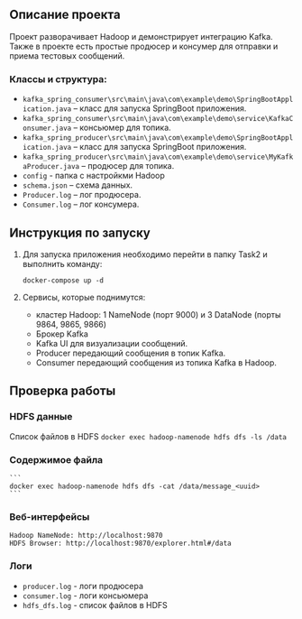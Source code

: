 ## Описание проекта

Проект разворачивает Hadoop и демонстрирует интеграцию Kafka.
Также в проекте есть простые продюсер и консумер для отправки и приема тестовых сообщений.

### Классы и структура:
- `kafka_spring_consumer\src\main\java\com\example\demo\SpringBootApplication.java` – класс для запуска SpringBoot приложения.
- `kafka_spring_consumer\src\main\java\com\example\demo\service\KafkaConsumer.java` – консьюмер для топика.
- `kafka_spring_producer\src\main\java\com\example\demo\SpringBootApplication.java` – класс для запуска SpringBoot приложения.
- `kafka_spring_producer\src\main\java\com\example\demo\service\MyKafkaProducer.java` – продюсер для топика.
- `config` - папка с настройкми Hadoop
- `schema.json` – cхема данных.
- `Producer.log` – лог продюсера.
- `Consumer.log` – лог консумера.


## Инструкция по запуску

1. Для запуска приложения необходимо перейти в папку Task2 и выполнить команду:
    ```
    docker-compose up -d
    ```

2. Сервисы, которые поднимутся:
    - кластер Hadoop: 1 NameNode (порт 9000) и 3 DataNode (порты 9864, 9865, 9866)
    - Брокер Kafka
    - Kafka UI для визуализации сообщений.
	- Producer передающий сообщения в топик Kafka.
	- Consumer передающий сообщения из топика Kafka в Hadoop.

## Проверка работы

### HDFS данные
 Список файлов в HDFS
	```
	docker exec hadoop-namenode hdfs dfs -ls /data
	```

### Содержимое файла
	```
	docker exec hadoop-namenode hdfs dfs -cat /data/message_<uuid>
	```

### Веб-интерфейсы
	Hadoop NameNode: http://localhost:9870
	HDFS Browser: http://localhost:9870/explorer.html#/data

### Логи
- `producer.log` - логи продюсера
- `consumer.log` - логи консьюмера
- `hdfs_dfs.log` - список файлов в HDFS
